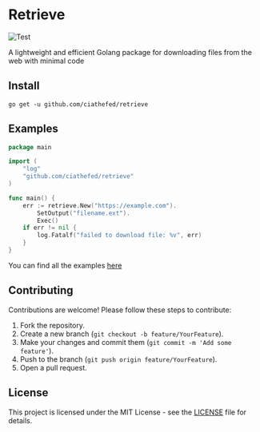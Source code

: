 # Retrieve

![Test](https://img.shields.io/github/actions/workflow/status/ciathefed/retrieve/test.yml?label=test%20%F0%9F%A7%AA&style=flat-square)

A lightweight and efficient Golang package for downloading files from the web with minimal code

## Install

```shell
go get -u github.com/ciathefed/retrieve
```

## Examples

```go
package main

import (
    "log"
    "github.com/ciathefed/retrieve"
)

func main() {
    err := retrieve.New("https://example.com").
        SetOutput("filename.ext").
        Exec()
    if err != nil {
        log.Fatalf("failed to download file: %v", err)
    }
}
```

You can find all the examples [here](https://github.com/ciathefed/retrieve/blob/main/_examples)

## Contributing

Contributions are welcome! Please follow these steps to contribute:

1. Fork the repository.
2. Create a new branch (`git checkout -b feature/YourFeature`).
3. Make your changes and commit them (`git commit -m 'Add some feature'`).
4. Push to the branch (`git push origin feature/YourFeature`).
5. Open a pull request.

## License

This project is licensed under the MIT License - see the [LICENSE](https://github.com/ciathefed/retrieve/blob/main/LICENSE) file for details.
